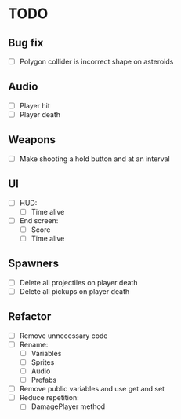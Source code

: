 # TODO

## Bug fix

- [ ] Polygon collider is incorrect shape on asteroids

## Audio

- [ ] Player hit
- [ ] Player death

## Weapons

- [ ] Make shooting a hold button and at an interval

## UI

- [ ] HUD:
  - [ ] Time alive
- [ ] End screen:
  - [ ] Score
  - [ ] Time alive

## Spawners

- [ ] Delete all projectiles on player death
- [ ] Delete all pickups on player death

## Refactor

- [ ] Remove unnecessary code
- [ ] Rename:
  - [ ] Variables
  - [ ] Sprites
  - [ ] Audio
  - [ ] Prefabs
- [ ] Remove public variables and use get and set
- [ ] Reduce repetition:
  - [ ] DamagePlayer method

